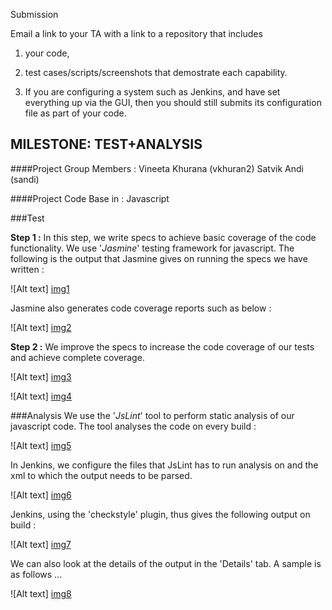 Submission

Email a link to your TA with a link to a repository that includes 

1) your code,

2) test cases/scripts/screenshots that demostrate each capability.

3) If you are configuring a system such as Jenkins, and have set everything up via the GUI, then you should still submits its configuration file as part of your code.

MILESTONE: TEST+ANALYSIS
------------------------
####Project Group Members : 
Vineeta Khurana (vkhuran2)
Satvik Andi (sandi)
                          
####Project Code Base in : Javascript


###Test
  
  **Step 1 :**
  In this step, we write specs to achieve basic coverage of the code functionality. We use '*Jasmine*' testing framework for javascript. The following is the output that Jasmine gives on running the specs we have written :
  
  ![Alt text] [img1]
  
  Jasmine also generates code coverage reports such as below :
  
  ![Alt text] [img2]
  
  **Step 2 :**
  We improve the specs to increase the code coverage of our tests and achieve complete coverage.
  
  ![Alt text] [img3]
  
  ![Alt text] [img4]
  
  
  
  
###Analysis
  We use the '*JsLint*' tool to perform static analysis of our javascript code. The tool analyses the code on every build :
  
  ![Alt text] [img5]
  
 In Jenkins, we configure the files that JsLint has to run analysis on and the xml to which the output needs to be parsed.  
  
  ![Alt text] [img6]
  
 Jenkins, using the 'checkstyle' plugin, thus gives the following output on build :

  ![Alt text] [img7]
 
 We can also look at the details of the output in the 'Details' tab. A sample is as follows ...
  
  ![Alt text] [img8]

  

 [img1]: ./Images/jasmine_output_1.PNG 
 [img2]: ./Images/coverage_report_step1.PNG
 [img3]: ./Images/jasmine_output_2.PNG
 [img4]: ./Images/coverage_report_step2.PNG
 [img5]: ./Images/jslint_console_output.PNG
 [img6]: ./Images/jslint_config.PNG
 [img7]: ./Images/jslint_checkstyle_output.PNG
 [img8]: ./Images/jslint_checkstyle_output_details.PNG
 
  
